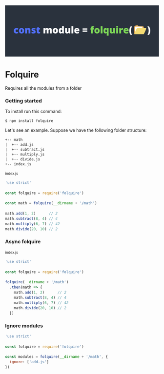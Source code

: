 ![Folquire banner](./assets/folquire.png)

# Folquire

Requires all the modules from a folder

### Getting started

To install run this command:

```bash
$ npm install folquire
```

Let's see an example. Suppose we have the following folder structure:

```
+-- math
|  +-- add.js
|  +-- subtract.js
|  +-- multiply.js
|  +-- divide.js
+-- index.js
```

<small>index.js</small>

```js
'use strict'

const folquire = require('folquire')

const math = folquire(__dirname + '/math')

math.add(1, 2)      // 2
math.subtract(8, 4) // 4
math.multiply(6, 7) // 42
math.divide(20, 10) // 2
```

### Async folquire

<small>index.js</small>

```js
'use strict'

const folquire = require('folquire')

folquire(__dirname + '/math')
  .then(math => {
    math.add(1, 2)      // 2
    math.subtract(8, 4) // 4
    math.multiply(6, 7) // 42
    math.divide(20, 10) // 2
  })
```

### Ignore modules

```js
'use strict'

const folquire = require('folquire')

const modules = folquire(__dirname + '/math', {
  ignore: ['add.js']
})
```
